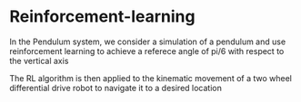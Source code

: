 # Reinforcement-learning

In the Pendulum system, we consider a simulation of a pendulum and use reinforcement learning to achieve a referece angle of pi/6 with respect to the vertical axis


The RL algorithm is then applied to the kinematic movement of a two wheel differential drive robot to navigate it to a desired location 

